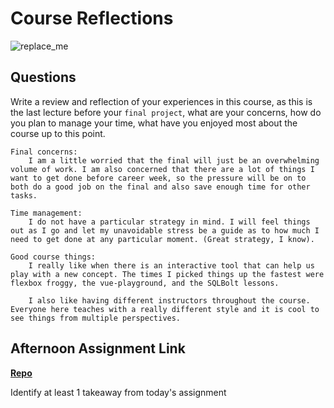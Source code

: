 # Course Reflections

![replace_me](https://codeworks.blob.core.windows.net/public/assets/img/illustrations/placeholder.svg)

## Questions

Write a review and reflection of your experiences in this course, as this is the last lecture before your `final project`, what are your concerns, how do you plan to manage your time, what have you enjoyed most about the course up to this point.
```
Final concerns:
    I am a little worried that the final will just be an overwhelming volume of work. I am also concerned that there are a lot of things I want to get done before career week, so the pressure will be on to both do a good job on the final and also save enough time for other tasks.

Time management:
    I do not have a particular strategy in mind. I will feel things out as I go and let my unavoidable stress be a guide as to how much I need to get done at any particular moment. (Great strategy, I know).

Good course things:
    I really like when there is an interactive tool that can help us play with a new concept. The times I picked things up the fastest were flexbox froggy, the vue-playground, and the SQLBolt lessons. 

    I also like having different instructors throughout the course. Everyone here teaches with a really different style and it is cool to see things from multiple perspectives.

```

## Afternoon Assignment Link

**[Repo](https://github.com/TaylorBruun/friendZone)**

Identify at least 1 takeaway from today's assignment

